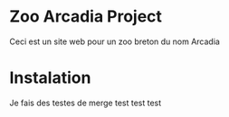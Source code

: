 # Zoo Arcadia Project
Ceci est un site web pour un zoo breton du nom Arcadia


# Instalation 
Je fais des testes de merge
test test test